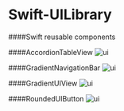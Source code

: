 # Swift-UILibrary
####Swift reusable components 


####AccordionTableView
![ui](./UILibrary/views/AccordionTableView.swift)

####GradientNavigationBar
![ui](./UILibrary/views/GradientNavigationBar.swift)

####GradientUIView
![ui](./UILibrary/views/GradientUIView.swift)

####RoundedUIButton
![ui](./UILibrary/views/RoundedUIButton.swift)
